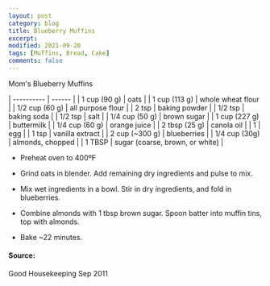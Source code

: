 ```yaml
---
layout: post
category: blog
title: Blueberry Muffins
excerpt:
modified: 2021-09-20
tags: [Muffins, Bread, Cake]
comments: false
---
```


Mom's Blueberry Muffins

| ---------- | ------ |
| 1 cup (90 g) | oats |
| 1 cup (113 g) | whole wheat flour |
| 1/2 cup (60 g) | all purpose flour |
| 2 tsp | baking powder |
| 1/2 tsp | baking soda |
| 1/2 tsp | salt |
| 1/4 cup (50 g) | brown sugar |
| 1 cup (227 g) | buttermilk |
| 1/4 cup (60 g) | orange juice |
| 2 tbsp (25 g) | canola oil |
| 1 | egg |
| 1 tsp | vanilla extract |
| 2 cup (~300 g) | blueberries |
| 1/4 cup (30g) | almonds, chopped |
| 1 TBSP | sugar (coarse, brown, or white) |


- Preheat oven to 400ºF

- Grind oats in blender. Add remaining dry ingredients and pulse to mix.

- Mix wet ingredients in a bowl. Stir in dry ingredients, and fold in blueberries.

- Combine almonds with 1 tbsp brown sugar. Spoon batter into muffin tins, top with almonds.

- Bake ~22 minutes.


#### Source:
Good Housekeeping Sep 2011
